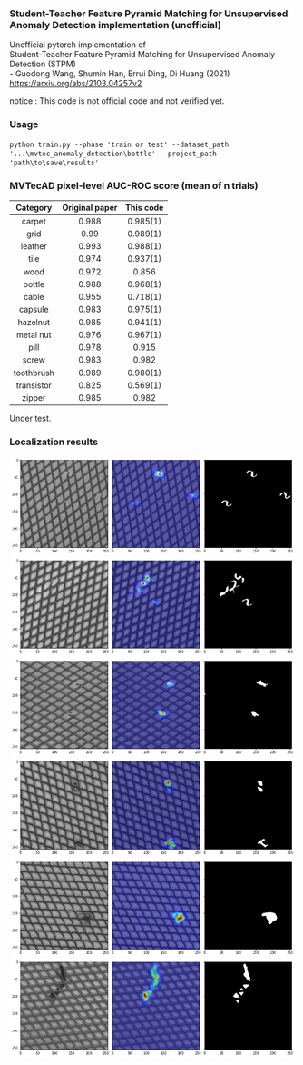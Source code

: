 ### Student-Teacher Feature Pyramid Matching for Unsupervised Anomaly Detection implementation (unofficial)
Unofficial pytorch implementation of  
Student-Teacher Feature Pyramid Matching for Unsupervised Anomaly Detection (STPM)  
\- Guodong Wang, Shumin Han, Errui Ding, Di Huang  (2021)  
https://arxiv.org/abs/2103.04257v2  

notice : This code is not official code and not verified yet. 

### Usage 
~~~
python train.py --phase 'train or test' --dataset_path '...\mvtec_anomaly_detection\bottle' --project_path 'path\to\save\results'
~~~

### MVTecAD pixel-level AUC-ROC score (mean of n trials)
| Category | Original paper | This code |
| :-----: | :-: | :-: |
| carpet | 0.988 | 0.985(1)|
| grid | 0.99 | 0.989(1)|
| leather | 0.993 | 0.988(1)|
| tile | 0.974 | 0.937(1)|
| wood | 0.972 | 0.856|
| bottle | 0.988 | 0.968(1)|
| cable | 0.955 | 0.718(1)|
| capsule | 0.983 | 0.975(1)|
| hazelnut | 0.985 | 0.941(1)|
| metal nut | 0.976 | 0.967(1)|
| pill | 0.978 | 0.915|
| screw | 0.983 | 0.982|
| toothbrush | 0.989 | 0.980(1) |
| transistor | 0.825 | 0.569(1)|
| zipper | 0.985 | 0.982|

Under test.    

### Localization results   


![plot](./samples/bent_003_arr.png)
![plot](./samples/bent_009_arr.png)
![plot](./samples/broken_000_arr.png)
![plot](./samples/metal_contamination_003_arr.png)
![plot](./samples/thread_001_arr.png)
![plot](./samples/thread_005_arr.png)